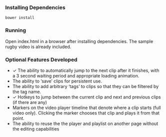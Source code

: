 ### Installing Dependencies

``bower install``

### Running

Open index.html in a browser after installing dependencies. The sample rugby video is already included.

### Optional Features Developed

* ✓ The ability to automatically jump to the next clip after it finishes, with a 3 second waiting period and appropriate loading animation.
* The ability to ‘save’ clips for persistent use.
* The ability to add arbitrary ‘tags’ to clips so that they can be filtered by the tag name.
* ✓ Hotkeys to jump between the current clip and next and previous clips (if there are any)
* Markers on the video player timeline that denote where a clip starts (full video only).
Clicking the marker chooses that clip and plays it from that point.
* The ability to reuse the the player and playlist on another page without the editing
capabilities


